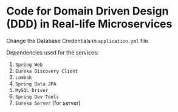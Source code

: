 # Code for Domain Driven Design (DDD) in Real-life Microservices

Change the Database Credentials in `application.yml` file

Dependencies used for the services:
1. `Spring Web`
2. `Eureka Discovery Client`
3. `Lombok`
4. `Spring Data JPA`
5. `MySQL Driver`
6. `Spring Dev Tools`
7. `Eureka Server` (for server)
